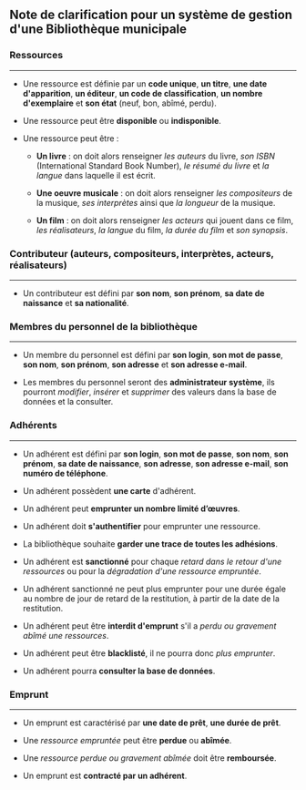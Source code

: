 ## Note de clarification pour un système de gestion d'une Bibliothèque municipale

 

### Ressources
-----------

* Une ressource est définie par un __code unique__, __un titre__, __une date d'apparition__, __un éditeur__, __un code de classification__, __un nombre d'exemplaire__ et __son état__ (neuf, bon, abîmé, perdu).

  

* Une ressource peut être __disponible__ ou __indisponible__.

  

* Une ressource peut être :
	* __Un livre__ :  on doit alors renseigner _les auteurs_ du livre, _son ISBN_ (International Standard Book Number), _le résumé du livre_ et _la langue_ dans laquelle il est écrit.

	* __Une oeuvre musicale__ : on doit alors renseigner _les compositeurs_ de la musique, _ses interprètes_ ainsi que _la longueur_ de la musique.

	* __Un film__ : on doit alors renseigner _les acteurs_ qui jouent dans ce film, _les réalisateurs_, _la langue_ du film, _la durée du film_ et _son synopsis_.

  
### Contributeur (auteurs, compositeurs, interprètes, acteurs, réalisateurs)
----------
  

* Un contributeur est défini par __son nom__, __son prénom__, __sa date de naissance__ et __sa nationalité__.

  

### Membres du personnel de la bibliothèque
---------
  

* Un membre du personnel est défini par __son login__, __son mot de passe__, __son nom__, __son prénom__, __son adresse__ et __son adresse e-mail__.

  

* Les membres du personnel seront des __administrateur système__, ils pourront _modifier_, _insérer_ et _supprimer_ des valeurs dans la base de données et la consulter.

  

### Adhérents
--------
* Un adhérent est défini par __son login__, __son mot de passe__, __son nom__, __son prénom__, __sa date de naissance__, __son adresse__, __son adresse e-mail__, __son numéro de téléphone__.

* Un adhérent possèdent __une carte__ d'adhérent.

* Un adhérent peut __emprunter un nombre limité d’œuvres__.

* Un adhérent doit __s'authentifier__ pour emprunter une ressource.

* La bibliothèque souhaite __garder une trace de toutes les adhésions__.

* Un adhérent est __sanctionné__ pour chaque _retard dans le retour d'une ressources_ ou pour la _dégradation d'une ressource empruntée_.

* Un adhérent sanctionné ne peut plus emprunter pour une durée égale au nombre de jour de retard de la restitution, à partir de la date de la restitution.

* Un adhérent peut être __interdit d'emprunt__ s'il a _perdu ou gravement abîmé une ressources_.

* Un adhérent peut être __blacklisté__, il ne pourra donc _plus emprunter_.

* Un adhérent pourra __consulter la base de données__.

  

### Emprunt
---------
* Un emprunt est caractérisé par __une date de prêt__, __une durée de prêt__.

* Une _ressource empruntée_ peut être __perdue__ ou __abîmée__.

* Une _ressource perdue ou gravement abîmée_ doit être __remboursée__.

* Un emprunt est __contracté par un adhérent__.